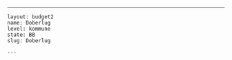 ---
    layout: budget2
    name: Doberlug
    level: kommune
    state: BB
    slug: Doberlug

    ---


    
